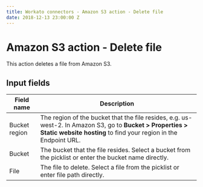 ```yaml
---
title: Workato connectors - Amazon S3 action - Delete file
date: 2018-12-13 23:00:00 Z
---
```


# Amazon S3 action - Delete file
This action deletes a file from Amazon S3.

## Input fields
| Field name | Description |
|---|---|
| Bucket region | The region of the bucket that the file resides, e.g. us-west-2. In Amazon S3, go to **Bucket > Properties > Static website hosting** to find your region in the Endpoint URL. |
| Bucket | The bucket that the file resides. Select a bucket from the picklist or enter the bucket name directly. |
| File | The file to delete. Select a file from the picklist or enter file path directly. |
